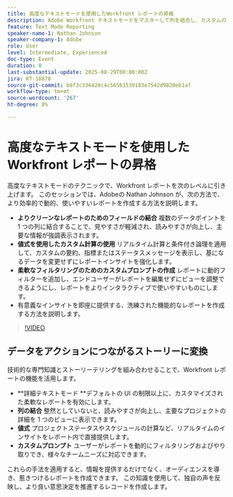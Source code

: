 ```yaml
---
title: 高度なテキストモードを使用したWorkfront レポートの昇格
description: Adobe Workfront テキストモードをマスターして列を結合し、カスタムの値式を作成し、よりスマートなレポート用の動的プロンプトを作成する方法を説明します。
feature: Text Mode Reporting
speaker-name-1: Nathan Johnson
speaker-company-1: Adobe
role: User
level: Intermediate, Experienced
doc-type: Event
duration: 0
last-substantial-update: 2025-08-29T00:00:00Z
jira: KT-18878
source-git-commit: b8f3c336420c4c56561539183e7542d9830eb1af
workflow-type: tm+mt
source-wordcount: '267'
ht-degree: 0%

---
```



# 高度なテキストモードを使用したWorkfront レポートの昇格

高度なテキストモードのテクニックで、Workfront レポートを次のレベルに引き上げます。 このセッションでは、Adobeの Nathan Johnson が、次の方法で、より効率的で動的、使いやすいレポートを作成する方法を説明します。

* **よりクリーンなレポートのためのフィールドの結合** 複数のデータポイントを 1 つの列に結合することで、見やすさが軽減され、読みやすさが向上し、主要な情報が強調表示されます。
* **値式を使用したカスタム計算の使用** リアルタイム計算と条件付き論理を適用して、カスタムの要約、指標またはステータスメッセージを表示し、基になるデータを変更せずにレポートインサイトを強化します。
* **柔軟なフィルタリングのためのカスタムプロンプトの作成** レポートに動的フィルターを追加し、エンドユーザーがレポートを編集せずにビューを調整できるようにし、レポートをよりインタラクティブで使いやすいものにします。
* 有意義なインサイトを即座に提供する、洗練された機能的なレポートを作成する方法を説明します。

>[!VIDEO](https://video.tv.adobe.com/v/3471498/?learn=on&enablevpops)

## データをアクションにつながるストーリーに変換

技術的な専門知識とストーリーテリングを組み合わせることで、Workfront レポートの機能を活用します。

* **詳細テキストモード **デフォルトの UI の制限以上に、カスタマイズされた柔軟なレポートを有効にします。
* **列の結合** 整然としていないと、読みやすさが向上し、主要なプロジェクトの詳細を 1 つのビューに表示できます。
* **値式** プロジェクトステータスやスケジュールの計算など、リアルタイムのインサイトをレポート内で直接提供します。
* **カスタムプロンプト** ユーザーがレポートを動的にフィルタリングおよびやり取りでき、様々なチームニーズに対応できます。

これらの手法を適用すると、情報を提供するだけでなく、オーディエンスを導き、惹きつけるレポートを作成できます。 この知識を使用して、独自の声を反映し、より良い意思決定を推進するレコードを作成します。